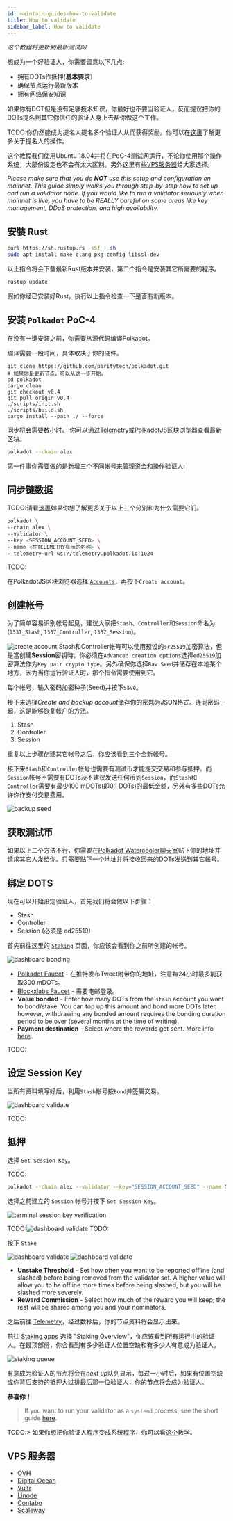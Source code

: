 ```yaml
---
id: maintain-guides-how-to-validate
title: How to validate
sidebar_label: How to validate
---
```


*这个教程将更新到最新测试网*

想成为一个好验证人，你需要留意以下几点:

- 拥有DOTs作抵押(**基本要求**）
- 确保节点运行最新版本
- 拥有网络保安知识

如果你有DOT但是没有足够技术知识，你最好也不要当验证人，反而提议把你的DOTs提名到其它你信任的验证人身上去帮你做这个工作。

TODO:你仍然能成为提名人提名多个验证人从而获得奖励。你可以在[这裹](maintain-nominator)了解更多关于提名人的操作。

这个教程我们使用Ubuntu 18.04并将在PoC-4测试网运行，不论你使用那个操作系统，大部份设定也不会有太大区别。另外这里有些[VPS服务器](#vps)给大家选择。

*Please make sure that you do **NOT** use this setup and configuration on mainnet. This guide simply walks you through step-by-step how to set up and run a validator node. If you would like to run a validator seriously when mainnet is live, you have to be REALLY careful on some areas like key management, DDoS protection, and high availability.*

## 安裝 Rust

```bash
curl https://sh.rustup.rs -sSf | sh
sudo apt install make clang pkg-config libssl-dev
```

以上指令将会下载最新Rust版本并安装，第二个指令是安装其它所需要的程序。

```bash
rustup update
```

假如你经已安装好Rust，执行以上指令检查一下是否有新版本。

## 安装 `Polkadot` PoC-4

在没有一键安装之前，你需要从源代码编译Polkadot。

编译需要一段时间，具体取决于你的硬件。

    git clone https://github.com/paritytech/polkadot.git
    # 如果你是更新节点，可以从这一步开始。
    cd polkadot
    cargo clean
    git checkout v0.4
    git pull origin v0.4
    ./scripts/init.sh
    ./scripts/build.sh
    cargo install --path ./ --force
    

同步将会需要数小时。 你可以通过[Telemetry](https://telemetry.polkadot.io/#/Alexander)或[PolkadotJS区块浏览器](https://polkadot.js.org/apps/#/explorer)查看最新区块。

```bash
polkadot --chain alex
```

第一件事你需要做的是新增三个不同帐号来管理资金和操作验证人:

## 同步链数据

TODO:请看[这裹](learn-keys)如果你想了解更多关于以上三个分别和为什么需要它们。

```bash
polkadot \
--chain alex \
--validator \
--key <SESSION_ACCOUNT_SEED> \
--name <在TELEMETRY显示的名称> \
--telemetry-url ws://telemetry.polkadot.io:1024
```

TODO:

在PolkadotJS区块浏览器选择 [`Accounts`](https://polkadot.js.org/apps/#/accounts)，再按下`Create account`。

## 创建帐号

为了简单容易识别帐号起见，建议大家把`Stash`、`Controller`和`Session`命名为(`1337_Stash`, `1337_Controller`, `1337_Session`)。

![create account](assets/guides/how-to-validate/polkadot-dashboard-create-account.jpg) Stash和Controller帐号可以使用预设的`sr25519`加密算法，但是當创建**Session**密钥時，你必须在`Advanced creation options`选择`ed25519`加密算法作为`Key pair crypto type`。另外确保你选择`Raw Seed`并储存在本地某个地方，因为当你运行验证人时，那个指令需要使用到它。

每个帐号，输入密码加密种子(Seed)并按下`Save`。

接下来选择*Create and backup account*储存你的密匙为JSON格式。连同密码一起，这是能够恢复帐户的方法。

1. Stash
2. Controller
3. Session

重复以上步骤创建其它帐号之后，你应该看到三个全新帐号。

接下来`Stash`和`Controller`帐号也需要有测试币才能提交交易和参与抵押。而`Session`帐号不需要有DOTs及不建议发送任何币到`Session`，而`Stash`和`Controller`需要有最少100 mDOTs(即0.1 DOTs)的最低金额，另外有多些DOTs允许你作支付交易费用。

![backup seed](assets/guides/how-to-validate/polkadot-overview.jpg)

## 获取测试币

如果以上二个方法不行，你需要在[Polkadot Watercooler聊天室](https://riot.im/app/#/room/#polkadot-watercooler:matrix.org)贴下你的地址并请求其它人发给你。只需要贴下一个地址并将接收回来的DOTs发送到其它帐号。

## 绑定 DOTS

现在可以开始设定验证人，首先我们将会做以下步骤：

- Stash
- Controller
- Session (必须是 ed25519)

首先前往这里的 [`Staking`](https://polkadot.js.org/apps/#/staking/actions) 页面，你应该会看到你之前所创建的帐号。

![dashboard bonding](assets/guides/how-to-validate/polkadot-dashboard-bonding.jpg)

- [Polkadot Faucet](https://faucet.polkadot.network) - 在推特发布Tweet附带你的地址，注意每24小时最多能获取300 mDOTs。
- [Blockxlabs Faucet](https://faucets.blockxlabs.com/polkadot) - 需要电邮登录。
- **Value bonded** - Enter how many DOTs from the `stash` account you want to bond/stake. You can top up this amount and bond more DOTs later, however, withdrawing any bonded amount requires the bonding duration period to be over (several months at the time of writing).
- **Payment destination** - Select where the rewards get sent. More info [here](learn-staking#reward-distribution).

TODO:

## 设定 Session Key

当所有资料填写好后，利用`Stash`帐号按`Bond`并签署交易。

![dashboard validate](assets/guides/how-to-validate/polkadot-dashboard-set-session-key.jpg)

TODO:

## 抵押

选择 `Set Session Key`。

TODO:

```bash
polkadot --chain alex --validator --key="SESSION_ACCOUNT_SEED" --name NAME_ON_TELEMETRY
```

选择之前建立的 `Session` 帐号并按下 `Set Session Key`。

![terminal session key verification](assets/guides/how-to-validate/maintain-seed.jpg)

TODO:![dashboard validate](assets/guides/how-to-validate/polkadot-dashboard-validate.jpg) TODO:

按下 `Stake`

![dashboard validate](assets/guides/how-to-validate/polkadot-dashboard-validate.jpg) ![dashboard validate](assets/guides/how-to-validate/polkadot-dashboard-validate-modal.jpg)

- **Unstake Threshold** - Set how often you want to be reported offline (and slashed) before being removed from the validator set. A higher value will allow you to be offline more times before being slashed, but you will be slashed more severely.
- **Reward Commission** - Select how much of the reward you will keep; the rest will be shared among you and your nominators.

之后前往 [Telemetry](https://telemetry.polkadot.io/#/Alexander)，经过数秒后，你的节点资料将会显示出来。

前往 [Staking apps](https://polkadot.js.org/apps/#/staking) 选择 "Staking Overview"，你应该看到所有运行中的验证人。在最顶部份，你会看到有多少验证人位置空缺和有多少人有意成为验证人。

![staking queue](assets/guides/how-to-validate/polkadot-dashboard-staking-queue.jpg)

有意成为验证人的节点将会在*next up*队列显示，每过一小时后，如果有位置空缺或你背后支持的抵押大过排最后那一位验证人，你的节点将会成为验证人。

**恭喜你！**

> If you want to run your validator as a `systemd` process, see the short guide [here](maintain-guides-how-to-systemd).

TODO:> 如果你想把你验证人程序变成系统程序，你可以看[这个](maintain-guides-how-to-systemd)教学。

## VPS 服务器

* [OVH](https://www.ovh.com.au/)
* [Digital Ocean](https://www.digitalocean.com/)
* [Vultr](https://www.vultr.com/)
* [Linode](https://www.linode.com/)
* [Contabo](https://contabo.com/)
* [Scaleway](https://www.scaleway.com/)